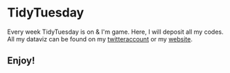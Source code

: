 # TidyTuesday
Every week TidyTuesday is on & I'm game.
Here, I will deposit all my codes. All my dataviz can be found on my [twitteraccount](https://twitter.com/sil_aarts) or my [website](https://silaarts.netlify.com).


## Enjoy!


